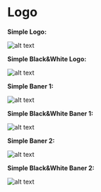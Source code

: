 # Logo

__Simple Logo:__

![alt text](https://i.imgur.com/pIET3sH.png)

__Simple Black&White Logo:__

![alt text](https://i.imgur.com/wpbLH6x.png)

__Simple Baner 1:__

![alt text](https://i.imgur.com/Qx9AfTp.png)

__Simple Black&White Baner 1:__

![alt text](https://i.imgur.com/fYu5Fxi.png)

__Simple Baner 2:__

![alt text](https://i.imgur.com/gQG9z8R.png)

__Simple Black&White Baner 2:__

![alt text](https://i.imgur.com/IRu1Q8T.png)
